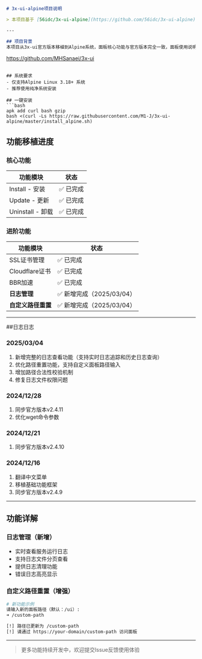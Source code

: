 ```markdown
# 3x-ui-alpine项目说明

> 本项目基于 [56idc/3x-ui-alpine](https://github.com/56idc/3x-ui-alpine) 项目进行二次开发，原项目为Alpine系统移植方案的原创实现，此处为功能增强的二次创作版本。

---

## 项目背景
本项目从3x-ui官方版本移植到Alpine系统，面板核心功能与官方版本完全一致，面板使用说明请参考官方文档：
```
https://github.com/MHSanaei/3x-ui
```

## 系统要求
- 仅支持Alpine Linux 3.18+ 系统
- 推荐使用纯净系统安装

## 一键安装
```bash
apk add curl bash gzip
bash <(curl -Ls https://raw.githubusercontent.com/M1-J/3x-ui-alpine/master/install_alpine.sh)
```

## 功能移植进度
### 核心功能
| 功能模块               | 状态     |
|------------------------|----------|
| Install - 安装         | ✅ 已完成 |
| Update - 更新          | ✅ 已完成 |
| Uninstall - 卸载       | ✅ 已完成 |

### 进阶功能
| 功能模块                          | 状态     |
|-----------------------------------|----------|
| SSL证书管理                       | ✅ 已完成 |
| Cloudflare证书                 | ✅ 已完成 |
| BBR加速                           | ✅ 已完成 |
| **日志管理**                      | ✅ 新增完成（2025/03/04） |
| **自定义路径重置**                | ✅ 新增完成（2025/03/04） |

---

##日志日志
### 2025/03/04
1. 新增完整的日志查看功能（支持实时日志追踪和历史日志查询）
2. 优化路径重置功能，支持自定义面板路径输入
3. 增加路径合法性校验机制
4. 修复日志文件权限问题

### 2024/12/28
1. 同步官方版本v2.4.11
2. 优化wget命令参数

### 2024/12/21
1. 同步官方版本v2.4.10

### 2024/12/16
1. 翻译中文菜单
2. 移植基础功能框架
3. 同步官方版本v2.4.9

---

## 功能详解
### 日志管理（新增）
- 实时查看服务运行日志
- 支持日志文件分页查看
- 提供日志清理功能
- 错误日志高亮显示

### 自定义路径重置（增强）
```bash
# 新功能示例
请输入新的面板路径（默认：/ui）:
➜ /custom-path

[!] 路径已更新为 /custom-path
[!] 请通过 https://your-domain/custom-path 访问面板
```

---

> 更多功能持续开发中，欢迎提交Issue反馈使用体验
```
